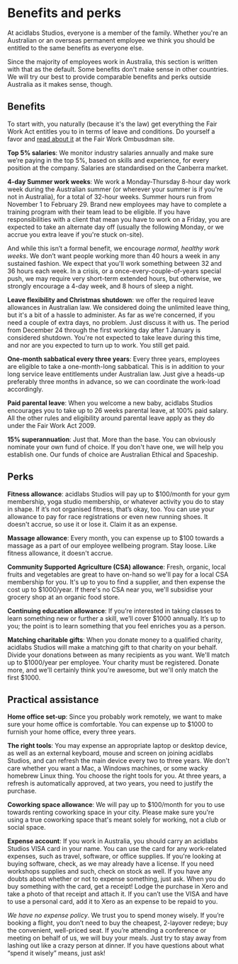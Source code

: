 # Benefits and perks

At acidlabs Studios, everyone is a member of the family. Whether you're an Australian or an overseas permanent employee we think you should be entitled to the same benefits as everyone else.

Since the majority of employees work in Australia, this section is written with that as the default. Some benefits don't make sense in other countries. We will try our best to provide comparable benefits and perks outside Australia as it makes sense, though.

## Benefits

To start with, you naturally (because it's the law) get everything the Fair Work Act entitles you to in terms of leave and conditions. Do yourself a favor and [read about it](https://www.fairwork.gov.au/) at the Fair Work Ombusdman site.

__Top 5% salaries__: We monitor industry salaries annually and make sure we’re paying in the top 5%, based on skills and experience, for every position at the company. Salaries are standardised on the Canberra market.

__4-day Summer work weeks__: We work a Monday-Thursday 8-hour day work week during the Australian summer (or wherever your summer is if you're not in Australia), for a total of 32-hour weeks. Summer hours run from November 1 to February 29. Brand new employees may have to complete a training program with their team lead to be eligible. If you have responsibilities with a client that mean you have to work on a Friday, you are expected to take an alternate day off (usually the following Monday, or we accrue you extra leave if you're stuck on-site).

And while this isn’t a formal benefit, we encourage _normal, healthy work weeks_. We don’t want people working more than 40 hours a week in any sustained fashion. We expect that you'll work something between 32 and 36 hours each week. In a crisis, or a once-every-couple-of-years special push, we may require very short-term extended hours, but otherwise, we strongly encourage a 4-day week, and 8 hours of sleep a night.

__Leave flexibility and Christmas shutdown__: we offer the required leave allowances in Australian law. We considered doing the unlimited leave thing, but it's a bit of a hassle to administer. As far as we're concerned, if you need a couple of extra days, no problem. Just discuss it with us. The period from December 24 through the first working day after 1 January is considered shutdown. You're not expected to take leave during this time, and nor are you expected to turn up to work. You still get paid.

__One-month sabbatical every three years__: Every three years, employees are eligible to take a one-month-long sabbatical. This is in addition to your long service leave entitlements under Australian law. Just give a heads-up preferably three months in advance, so we can coordinate the work-load accordingly.

__Paid parental leave__: When you welcome a new baby, acidlabs Studios encourages you to take up to 26 weeks parental leave, at 100% paid salary. All the other rules and eligibility around parental leave apply as they do under the Fair Work Act 2009.

__15% superannuation__: Just that. More than the base. You can obviously nominate your own fund of choice. If you don't have one, we will help you establish one. Our funds of choice are Australian Ethical and Spaceship.

## Perks

__Fitness allowance__: acidlabs Studios will pay up to $100/month for your gym membership, yoga studio membership, or whatever activity you do to stay in shape. If it’s not organised fitness, that’s okay, too. You can use your allowance to pay for race registrations or even new running shoes.  It doesn't accrue, so use it or lose it. Claim it as an expense.

__Massage allowance__: Every month, you can expense up to $100 towards a massage as a part of our employee wellbeing program. Stay loose. Like fitness allowance, it doesn't accrue.

__Community Supported Agriculture (CSA) allowance__: Fresh, organic, local fruits and vegetables are great to have on-hand so we'll pay for a local CSA membership for you. It's up to you to find a supplier, and then expense the cost up to $1000/year. If there's no CSA near you, we'll subsidise your grocery shop at an organic food store.

__Continuing education allowance__: If you’re interested in taking classes to learn something new or further a skill, we’ll cover $1000 annually. It’s up to you; the point is to learn something that you feel enriches you as a person.

__Matching charitable gifts__: When you donate money to a qualified charity, acidlabs Studios will make a matching gift to that charity on your behalf. Divide your donations between as many recipients as you want. We'll match up to $1000/year per employee. Your charity must be registered. Donate more, and we'll certainly think you're awesome, but we'll only match the first $1000.

## Practical assistance

__Home office set-up__: Since you probably work remotely, we want to make sure your home office is comfortable. You can expense up to $1000 to furnish your home office, every three years.

__The right tools__: You may expense an appropriate laptop or desktop device, as well as an external keyboard, mouse and screen on joining acidlabs Studios, and can refresh the main device every two to three years. We don't care whether you want a Mac, a Windows machines, or some wacky homebrew Linux thing. You choose the right tools for you. At three years, a refresh is automatically approved, at two years, you need to justify the purchase.

__Coworking space allowance__: We will pay up to $100/month for you to use towards renting coworking space in your city. Please make sure you're using a true coworking space that's meant solely for working, not a club or social space.

__Expense account__: If you work in Australia, you should carry an acidlabs Studios VISA card in your name. You can use the card for any work-related expenses, such as travel, software, or office supplies. If you're looking at buying software, check, as we may already have a license. If you need workshops supplies and such, check on stock as well. If you have any doubts about whether or not to expense something, just ask. When you do buy something with the card, get a receipt! Lodge the purchase in Xero and take a photo of that receipt and attach it. If you can’t use the VISA and have to use a personal card, add it to Xero as an expense to be repaid to you.

_We have no expense policy_. We trust you to spend money wisely. If you’re booking a flight, you don’t need to buy the cheapest, 2-layover redeye; buy the convenient, well-priced seat. If you’re attending a conference or meeting on behalf of us, we will buy your meals. Just try to stay away from lashing out like a crazy person at dinner. If you have questions about what “spend it wisely” means, just ask!
